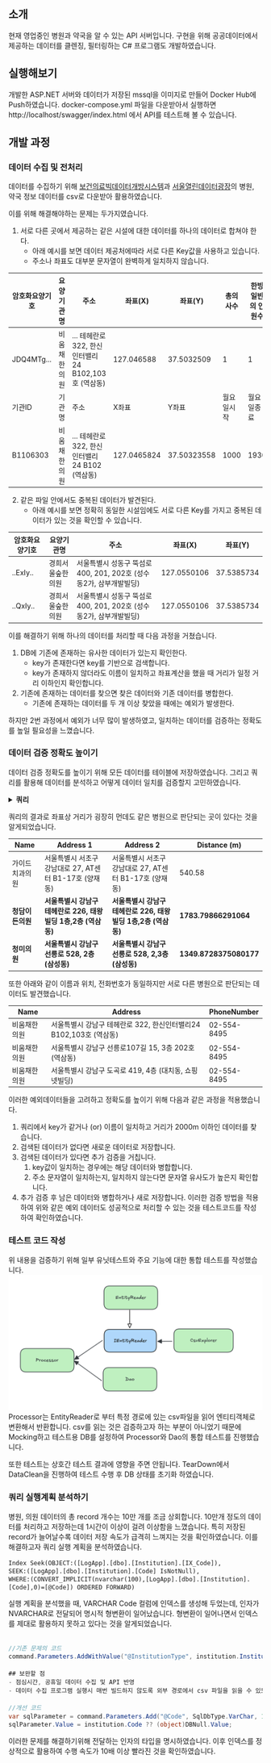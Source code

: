 ## 소개
현재 영업중인 병원과 약국을 알 수 있는 API 서버입니다.
구현을 위해 공공데이터에서 제공하는 데이터를 클렌징, 필터링하는 C# 프로그램도 개발하였습니다.

## 실행해보기
개발한 ASP.NET 서버와 데이터가 저장된 mssql을 이미지로 만들어 Docker Hub에 Push하였습니다.
docker-compose.yml 파일을 다운받아서 실행하면 http://localhost/swagger/index.html 에서 API를 테스트해 볼 수 있습니다.

## 개발 과정
### 데이터 수집 및 전처리
데이터를 수집하기 위해 [보건의료빅데이터개방시스템](https://opendata.hira.or.kr/op/opc/selectOpenData.do?sno=11925&publDataTpCd=&searchCnd=ttl&searchWrd=전국&pageIndex=1)과
[서울열린데이터광장](https://data.seoul.go.kr/dataList/OA-20337/S/1/datasetView.do?tab=A)의 병원, 약국 정보 데이터를 csv로 다운받아 활용하였습니다.

이를 위해 해결해야하는 문제는 두가지였습니다.
1. 서로 다른 곳에서 제공하는 같은 시설에 대한 데이터를 하나의 데이터로 합쳐야 한다.
    - 아래 예시를 보면 데이터 제공처에따라 서로 다른 Key값을 사용하고 있습니다.
    - 주소나 좌표도 대부분 문자열이 완벽하게 일치하지 않습니다.

| 암호화요양기호    | 요양기관명 | 주소                                     | 좌표(X) | 좌표(Y) | 총의사수  | 한방일반의 인원수 |
|------------|------------|----------------------------------------|---------|---------|-------|------------------|
| JDQ4MTg... | 비움채한의원 | ... 테헤란로 322, 한신인터밸리24 B102,103호 (역삼동) | 127.046588 | 37.5032509 | 1     | 1 |
| 기관ID       | 기관명 | 주소                                     | X좌표 | Y좌표 | 월요일시작 | 월요일종료 | 
| B1106303   | 비움채한의원 | ... 테헤란로 322, 한신인터밸리24 B102 (역삼동)      | 127.0465824 | 37.50323558 | 1000  | 1930 |

2. 같은 파일 안에서도 중복된 데이터가 발견된다.
    - 아래 예시를 보면 정확히 동일한 시설임에도 서로 다른 Key를 가지고 중복된 데이터가 있는 것을 확인할 수 있습니다.

| 암호화요양기호  | 요양기관명 | 주소 | 좌표(X) | 좌표(Y) |
|----------|------------|------|---------|---------|
| ..ExIy.. | 경희서울숲한의원 | 서울특별시 성동구 뚝섬로 400, 201, 202호 (성수동2가, 삼부개발빌딩) | 127.0550106 | 37.5385734 |
| ..QxIy.. | 경희서울숲한의원 | 서울특별시 성동구 뚝섬로 400, 201, 202호 (성수동2가, 삼부개발빌딩) | 127.0550106 | 37.5385734 |

이를 해결하기 위해 하나의 데이터를 처리할 때 다음 과정을 거쳤습니다.
1. DB에 기존에 존재하는 유사한 데이터가 있는지 확인한다.
   - key가 존재한다면 key를 기반으로 검색합니다.
   - key가 존재하지 않더라도 이름이 일치하고 좌표계산을 했을 때 거리가 일정 거리 이하인지 확인합니다. 
2. 기존에 존재하는 데이터를 찾으면 찾은 데이터와 기존 데이터를 병합한다.
   - 기존에 존재하는 데이터를 두 개 이상 찾았을 때에는 예외가 발생한다.

하지만 2번 과정에서 예외가 너무 많이 발생하였고, 일치하는 데이터를 검증하는 정확도를 높일 필요성을 느꼈습니다.


### 데이터 검증 정확도 높이기
데이터 검증 정확도를 높이기 위해 모든 데이터를 테이블에 저장하였습니다. 
그리고 쿼리를 활용해 데이터를 분석하고 어떻게 데이터 일치를 검증할지 고민하였습니다.

<details>
  <summary><strong>쿼리</strong></summary>

  ```sql
  WITH InstitutionPairs AS (
      SELECT
          a.Name as Name,
          a.Address as Address1,
          b.Address as Address2,
          a.Location.STDistance(b.Location) as Distance_In_Meters,
          a.Location.STAsText() as point1,
          b.Location.STAsText() as point2,
          a.PhoneNumber as number1,
          b.PhoneNumber as number2,
          ROW_NUMBER() OVER (ORDER BY a.Name, a.Id, b.Id) as RowNum
      FROM Institution a
      JOIN Institution b ON
          a.Name = b.Name AND
          a.Id < b.Id AND
          a.Location.STDistance(b.Location) < 3000 AND
          a.Location.STDistance(b.Location) > 1000
  )
  SELECT
      Name,
      Address1,
      Address2,
      Distance_In_Meters,
      point1,
      point2,
      number1,
      number2
  FROM InstitutionPairs;
  ```
</details>

쿼리의 결과로  좌표상 거리가 굉장히 먼데도 같은 병원으로 판단되는 곳이 있다는 것을 알게되었습니다.

| Name | Address 1 | Address 2 | Distance (m) |
| --- | --- | --- | --- |
| 가이드치과의원 | 서울특별시 서초구 강남대로 27, AT센터 B1-17호 (양재동) | 서울특별시 서초구 강남대로 27, AT센터 B1-17호 (양재동) | 540.58 |
| **청담이든의원** | **서울특별시 강남구 테헤란로 226, 태왕빌딩 1층,2층 (역삼동)** | **서울특별시 강남구 테헤란로 226, 태왕빌딩 1층,2층 (역삼동)** | **1783.79866291064** |
| **청미의원** | **서울특별시 강남구 선릉로 528, 2층 (삼성동)** | **서울특별시 강남구 선릉로 528, 2,3층 (삼성동)** | **1349.8728375080177** |

또한 아래와 같이 이름과 위치, 전화번호가 동일하지만 서로 다른 병원으로 판단되는 데이터도 발견했습니다.

| Name | Address | PhoneNumber |
| --- | --- | --- |
| 비움채한의원 | 서울특별시 강남구 테헤란로 322, 한신인터밸리24 B102,103호 (역삼동) | 02-554-8495 |
| 비움채한의원 | 서울특별시 강남구 선릉로107길 15, 3층 202호 (역삼동) | 02-554-8495 |
| 비움채한의원 | 서울특별시 강남구 도곡로 419, 4층 (대치동, 쇼핑넷빌딩) | 02-554-8495 |

이러한 예외데이터들을 고려하고 정확도를 높이기 위해 다음과 같은 과정을 적용했습니다.
1. 쿼리에서 key가 같거나 (or) 이름이 일치하고 거리가 2000m 이하인 데이터를 찾습니다.
2. 검색된 데이터가 없다면 새로운 데이터로 저장합니다.
3. 검색된 데이터가 있다면 추가 검증을 거칩니다.
   1. key값이 일치하는 경우에는 해당 데이터와 병합합니다.
   2. 주소 문자열이 일치하는지, 일치하지 않는다면 문자열 유사도가 높은지 확인합니다.
4. 추가 검증 후 남은 데이터와 병합하거나 새로 저장합니다.
이러한 검증 방법을 적용하여 위와 같은 예외 데이터도 성공적으로 처리할 수 있는 것을 테스트코드를 작성하여 확인하였습니다.

### 테스트 코드 작성
위 내용을 검증하기 위해 일부 유닛테스트와 주요 기능에 대한 통합 테스트를 작성했습니다.
![이미지](diagram.png)
Processor는 EntityReader로 부터 특정 경로에 있는 csv파일을 읽어 엔티티객체로 변환해서 반환합니다.
csv를 읽는 것은 검증하고자 하는 부분이 아니었기 때문에 Mocking하고 테스트용 DB를 설정하여 Processor와 Dao의 통합 테스트를 진행했습니다.

또한 테스트는 상호간 테스트 결과에 영향을 주면 안됩니다.
TearDown에서 DataClean을 진행하여 테스트 수행 후 DB 상태를 초기화 하였습니다.

### 쿼리 실행계획 분석하기
병원, 의원 데이터의 총 record 개수는 10만 개를 조금 상회합니다.
10만개 정도의 데이터를 처리하고 저장하는데 1시간이 이상이 걸려 이상함을 느꼈습니다.
특히 저장된 record가 늘어날수록 데이터 저장 속도가 급격히 느껴지는 것을 확인하였습니다.
이를 해결하고자 쿼리 실행 계획을 분석하였습니다.

```
Index Seek(OBJECT:([LogApp].[dbo].[Institution].[IX_Code]), 
SEEK:([LogApp].[dbo].[Institution].[Code] IsNotNull),  
WHERE:(CONVERT_IMPLICIT(nvarchar(100),[LogApp].[dbo].[Institution].[Code],0)=[@Code]) ORDERED FORWARD)
```
실행 계획을 분석했을 때, VARCHAR Code 컬럼에 인덱스를 생성해 두었는데, 
인자가 NVARCHAR로 전달되어 명시적 형변환이 일어났습니다. 
형변환이 일어나면서 인덱스를 제대로 활용하지 못하고 있다는 것을 알게되었습니다.

```csharp

//기존 문제의 코드
command.Parameters.AddWithValue("@InstitutionType", institution.InstitutionType.ToString());

## 보완할 점
- 점심시간, 공휴일 데이터 수집 및 API 반영
- 데이터 수집 프로그램 실행시 매번 빌드하지 않도록 외부 경로에서 csv 파일을 읽을 수 있도록 수정

//개선 코드
var sqlParameter = command.Parameters.Add("@Code", SqlDbType.VarChar, 100);
sqlParameter.Value = institution.Code ?? (object)DBNull.Value;
```
이러한 문제를 해결하기위해 전달하는 인자의 타입을 명시하였습니다.
이후 인덱스를 정상적으로 활용하여 수행 속도가 10배 이상 빨라진 것을 확인하였습니다.

